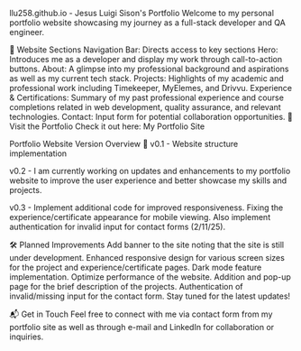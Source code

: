 llu258.github.io - Jesus Luigi Sison's Portfolio
Welcome to my personal portfolio website showcasing my journey as a full-stack developer and QA engineer.

🌟 Website Sections
Navigation Bar: Directs access to key sections
Hero: Introduces me as a developer and display my work through call-to-action buttons.
About: A glimpse into my professional background and aspirations as well as my current tech stack.
Projects: Highlights of my academic and professional work including Timekeeper, MyElemes, and Drivvu.
Experience & Certifications: Summary of my past professional experience and course completions related in web development, quality assurance, and relevant technologies.
Contact: Input form for potential collaboration opportunities.
🚀 Visit the Portfolio
Check it out here: My Portfolio Site

Portfolio Website Version Overview 🚧
v0.1 - Website structure implementation

v0.2 - I am currently working on updates and enhancements to my portfolio website to improve the user experience and better showcase my skills and projects.

v0.3 - Implement additional code for improved responsiveness. Fixing the experience/certificate appearance for mobile viewing. Also implement authentication for invalid input for contact forms (2/11/25).

🛠️ Planned Improvements
Add banner to the site noting that the site is still under development.
Enhanced responsive design for various screen sizes for the project and experience/certificate pages.
Dark mode feature implementation.
Optimize performance of the website.
Addition and pop-up page for the brief description of the projects.
Authentication of invalid/missing input for the contact form.
Stay tuned for the latest updates!

📬 Get in Touch
Feel free to connect with me via contact form from my portfolio site as well as through e-mail and LinkedIn for collaboration or inquiries.
